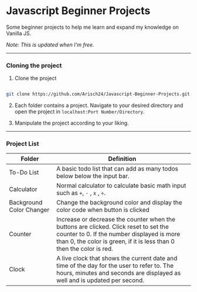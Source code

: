 # Javascript Beginner Projects
Some beginner projects to help me learn and expand my knowledge on Vanilla JS.

*Note: This is updated when I'm free.*

---

### Cloning the project

1. Clone the project
```bash

git clone https://github.com/Arisch24/Javascript-Beginner-Projects.git
```

2. Each folder contains a project. Navigate to your desired directory and open the project in `localhost:Port Number/Directory`.

3. Manipulate the project according to your liking.

---

<!-- ### License -->


### Project List

| Folder | Definition |
| ------ | ---------- |
| To-Do List | A basic todo list that can add as many todos below below the input bar. |
| Calculator | Normal calculator to calculate basic math input such as `+`, `-` , `x` , `÷`.|
|Background Color Changer | Change the background color and display the color code when button is clicked |
| Counter | Increase or decrease the counter when the buttons are clicked. Click reset to set the counter to 0. If the number displayed is more than 0, the color is green, if it is less than 0 then the color is red. |
| Clock | A live clock that shows the current date and time of the day for the user to refer to. The hours, minutes and seconds are displayed as well and is updated per second. |